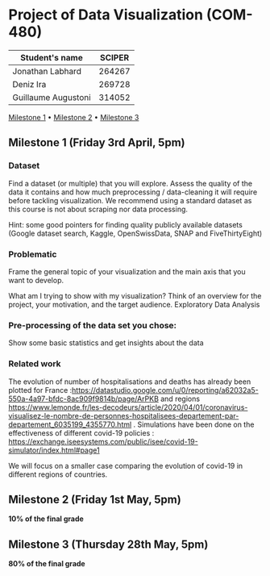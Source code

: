 # Project of Data Visualization (COM-480)

| Student's name | SCIPER |
| -------------- | ------ |
|Jonathan Labhard |264267 |
|Deniz Ira | 269728|
|Guillaume Augustoni | 314052|

[Milestone 1](#milestone-1-friday-3rd-april-5pm) • [Milestone 2](#milestone-2-friday-1st-may-5pm) • [Milestone 3](#milestone-3-thursday-28th-may-5pm)

## Milestone 1 (Friday 3rd April, 5pm)

### Dataset
Find a dataset (or multiple) that you will explore. Assess the quality of the data it contains and how much preprocessing / data-cleaning it will require before tackling visualization. We recommend using a standard dataset as this course is not about scraping nor data processing.

Hint: some good pointers for finding quality publicly available datasets (Google dataset search, Kaggle, OpenSwissData, SNAP and FiveThirtyEight)

### Problematic
Frame the general topic of your visualization and the main axis that you want to develop.

What am I trying to show with my visualization?
Think of an overview for the project, your motivation, and the target audience.
Exploratory Data Analysis

### Pre-processing of the data set you chose:

Show some basic statistics and get insights about the data

### Related work
The evolution of number of hospitalisations and deaths has already been plotted for France :https://datastudio.google.com/u/0/reporting/a62032a5-550a-4a97-bfdc-8ac909f9814b/page/ArPKB and regions https://www.lemonde.fr/les-decodeurs/article/2020/04/01/coronavirus-visualisez-le-nombre-de-personnes-hospitalisees-departement-par-departement_6035199_4355770.html . Simulations have been done on the effectiveness of different covid-19 policies : https://exchange.iseesystems.com/public/isee/covid-19-simulator/index.html#page1

We will focus on a smaller case comparing the evolution of covid-19 in different regions of countries. 


## Milestone 2 (Friday 1st May, 5pm)

**10% of the final grade**




## Milestone 3 (Thursday 28th May, 5pm)

**80% of the final grade**

